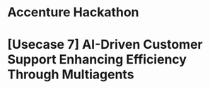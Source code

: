 Accenture Hackathon 
========================
[Usecase 7] AI-Driven Customer Support Enhancing Efficiency Through Multiagents
========================
